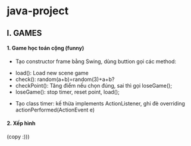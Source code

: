 # java-project
## I. GAMES
#### 1. Game học toán cộng (funny)
- Tạo constructor frame bằng Swing, dùng buttion gọi các method:
 + load(): Load new scene game
 + check(): random(a+b)=random(3)+a+b?
 + checkPoint(): Tăng điểm nếu chọn đúng, sai thì gọi loseGame();
 + loseGame(): stop timer, reset point, load();
- Tạo class timer: kế thừa implements ActionListener, ghi đè overriding actionPerformed(ActionEvent e)

#### 2. Xếp hình
(copy :)))